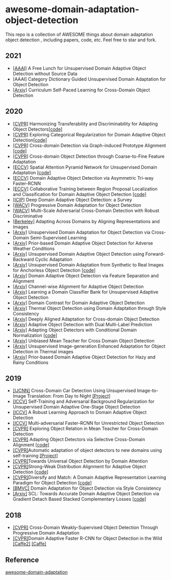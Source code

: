 # awesome-domain-adaptation-object-detection

This repo is a collection of AWESOME things about domain adaptation object detection , including papers, code, etc. Feel free to star and fork.

## 2021

+ [[AAAI]](https://arxiv.org/pdf/2012.05400.pdf) A Free Lunch for Unsupervised Domain Adaptive Object Detection without Source Data
+ [AAAI] Category Dictionary Guided Unsupervised Domain Adaptation for Object Detection
+ [[Arxiv]](https://arxiv.org/abs/1911.06849v1) Curriculum Self-Paced Learning for Cross-Domain Object Detection

## 2020

+ [[CVPR]](https://openaccess.thecvf.com/content_CVPR_2020/papers/Chen_Harmonizing_Transferability_and_Discriminability_for_Adapting_Object_Detectors_CVPR_2020_paper.pdf) Harmonizing Transferability and Discriminability for Adapting Object Detectors[[code]](https://github.com/chaoqichen/HTCN)
+ [[CVPR]](https://openaccess.thecvf.com/content_CVPR_2020/papers/Xu_Exploring_Categorical_Regularization_for_Domain_Adaptive_Object_Detection_CVPR_2020_paper.pdf) Exploring Categorical Regularization for Domain Adaptive Object Detection[[code]](https://github.com/Megvii-Nanjing/CR-DA-DET)
+ [[CVPR]](https://openaccess.thecvf.com/content_CVPR_2020/papers/Xu_Cross-Domain_Detection_via_Graph-Induced_Prototype_Alignment_CVPR_2020_paper.pdf) Cross-domain Detection via Graph-induced Prototype Alignment [[code]](https://github.com/ChrisAllenMing/GPA-detection)
+ [[CVPR]](https://openaccess.thecvf.com/content_CVPR_2020/papers/Zheng_Cross-domain_Object_Detection_through_Coarse-to-Fine_Feature_Adaptation_CVPR_2020_paper.pdf) Cross-domain Object Detection through Coarse-to-Fine Feature Adaptation
+ [[ECCV]](https://www.ecva.net/papers/eccv_2020/papers_ECCV/papers/123580477.pdf) Spatial Attention Pyramid Network for Unsupervised Domain Adaptation [[code]](https://isrc.iscas.ac.cn/gitlab/research/domain-adaption)
+ [[ECCV]](https://www.ecva.net/papers/eccv_2020/papers_ECCV/papers/123690307.pdf) Domain Adaptive Object Detection via Asymmetric Tri-way Faster-RCNN 
+ [[ECCV]](https://www.ecva.net/papers/eccv_2020/papers_ECCV/papers/123630086.pdf) Collaborative Training between Region Proposal Localization and Classification for Domain Adaptive Object Detection [[code]](https://github.com/GanlongZhao/CST_DA_detection)
+ [[ICIP]](https://arxiv.org/abs/2002.06797v1) Deep Domain Adaptive Object Detection: a Survey 
+ [[WACV]](https://arxiv.org/abs/1910.11319) Progressive Domain Adaptation for Object Detection 
+ [[WACV]](https://openaccess.thecvf.com/content_WACV_2020/papers/Pan_Multi-Scale_Adversarial_Cross-Domain_Detection_with_Robust_Discriminative_Learning_WACV_2020_paper.pdf) Multi-Scale Adversarial Cross-Domain Detection with Robust Discriminative
+ [[Berkeley]](https://www2.eecs.berkeley.edu/Pubs/TechRpts/2020/EECS-2020-69.html) Adapting Across Domains by Aligning Representations and Images
+ [[Arxiv]](https://arxiv.org/abs/1911.07158v1) Unsupervised Domain Adaptation for Object Detection via Cross-Domain Semi-Supervised Learning
+ [[Arxiv]](https://arxiv.org/abs/1912.00070v1) Prior-based Domain Adaptive Object Detection for Adverse Weather Conditions
+ [[Arxiv]](https://arxiv.org/abs/2002.00575v1) Unsupervised Domain Adaptive Object Detection using Forward-Backward Cyclic Adaptation
+ [[Arxiv]](https://arxiv.org/pdf/2012.08689.pdf) Unsupervised Domain Adaptation from Synthetic to Real Images for Anchorless Object Detection [[code]](https://github.com/scheckmedia/centernet-uda)
+ [[Arxiv]](https://arxiv.org/pdf/2012.08689.pdf) Domain Adaptive Object Detection via Feature Separation and Alignment
+ [[Arxiv]](https://arxiv.org/pdf/2009.02862.pdf) Channel-wise Alignment for Adaptive Object Detection
+ [[Arxiv]](https://arxiv.org/pdf/2007.02595.pdf) Learning a Domain Classifier Bank for Unsupervised Adaptive Object Detection
+ [[Arxiv]](https://arxiv.org/pdf/2006.14863.pdf) Domain Contrast for Domain Adaptive Object Detection
+ [[Arxiv]](https://arxiv.org/pdf/2006.00821.pdf) Thermal Object Detection using Domain Adaptation through Style Consistency
+ [[Arxiv]](https://arxiv.org/pdf/2004.02093.pdf) Deeply Aligned Adaptation for Cross-domain Object Detection
+ [[Arxiv]](https://arxiv.org/pdf/2003.12943.pdf) Adaptive Object Detection with Dual Multi-Label Prediction
+ [[Arxiv]](https://arxiv.org/pdf/2003.07071.pdf) Adapting Object Detectors with Conditional Domain Normalization [[code]](https://github.com/psu1/CDN)
+ [[Arxiv]](https://arxiv.org/pdf/2003.00707.pdf) Unbiased Mean Teacher for Cross Domain Object Detection
+ [[Arxiv]](https://arxiv.org/ftp/arxiv/papers/2002/2002.06770.pdf) Unsupervised Image-generation Enhanced Adaptation for Object Detection in Thermal images
+ [[Arxiv]](https://arxiv.org/pdf/1912.00070.pdf) Prior-based Domain Adaptive Object Detection for Hazy and Rainy Conditions

## 2019

- [[IJCNN]](https://ieeexplore.ieee.org/document/8852008) Cross-Domain Car Detection Using Unsupervised Image-to-Image Translation: From Day to Night [[Project]](https://github.com/viniciusarruda/cross-domain-car-detection)
- [[ICCV]](https://arxiv.org/abs/1909.00597v1) Self-Training and Adversarial Background Regularization for Unsupervised Domain Adaptive One-Stage Object Detection 
- [[ICCV]](http://openaccess.thecvf.com/content_ICCV_2019/papers/Khodabandeh_A_Robust_Learning_Approach_to_Domain_Adaptive_Object_Detection_ICCV_2019_paper.pdf) A Robust Learning Approach to Domain Adaptive Object Detection
- [[ICCV]](https://arxiv.org/abs/1907.10343) Multi-adversarial Faster-RCNN for Unrestricted Object Detection 
- [[CVPR]](http://openaccess.thecvf.com/content_CVPR_2019/papers/Cai_Exploring_Object_Relation_in_Mean_Teacher_for_Cross-Domain_Detection_CVPR_2019_paper.pdf) Exploring Object Relation in Mean Teacher for Cross-Domain Detection 
- [[CVPR]](http://openaccess.thecvf.com/content_CVPR_2019/papers/Zhu_Adapting_Object_Detectors_via_Selective_Cross-Domain_Alignment_CVPR_2019_paper.pdf) Adapting Object Detectors via Selective Cross-Domain Alignment [[code]](https://github.com/xinge008/SCDA)
- [[CVPR]](http://openaccess.thecvf.com/content_CVPR_2019/papers/RoyChowdhury_Automatic_Adaptation_of_Object_Detectors_to_New_Domains_Using_Self-Training_CVPR_2019_paper.pdf)Automatic adaptation of object detectors to new domains using self-training [[Project]](http://vis-www.cs.umass.edu/unsupVideo/)
- [[CVPR]](http://openaccess.thecvf.com/content_CVPR_2019/papers/Wang_Towards_Universal_Object_Detection_by_Domain_Attention_CVPR_2019_paper.pdf)Towards Universal Object Detection by Domain Attention
- [[CVPR]](http://openaccess.thecvf.com/content_CVPR_2019/papers/Saito_Strong-Weak_Distribution_Alignment_for_Adaptive_Object_Detection_CVPR_2019_paper.pdf)Strong-Weak Distribution Alignment for Adaptive Object Detection  [[code]](https://github.com/VisionLearningGroup/DA_Detection)
- [[CVPR]](http://openaccess.thecvf.com/content_CVPR_2019/papers/Kim_Diversify_and_Match_A_Domain_Adaptive_Representation_Learning_Paradigm_for_CVPR_2019_paper.pdf)Diversify and Match: A Domain Adaptive Representation Learning Paradigm for Object Detection  [[code]](https://github.com/TKKim93/DivMatch)
- [[BMVC]](https://arxiv.org/abs/1911.10033) Domain Adaptation for Object Detection via Style Consistency
- [[Arxiv]](https://arxiv.org/abs/1911.02559v1) SCL: Towards Accurate Domain Adaptive Object Detection via Gradient Detach Based Stacked Complementary Losses [[code]](https://github.com/harsh-99/SCL)

## 2018

- [[CVPR]](https://arxiv.org/abs/1803.11365) Cross-Domain Weakly-Supervised Object Detection Through Progressive Domain Adaptation
- [[CVPR]](http://openaccess.thecvf.com/content_cvpr_2018/papers/Chen_Domain_Adaptive_Faster_CVPR_2018_paper.pdf)Domain Adaptive Faster R-CNN for Object Detection in the Wild [[Caffe2]](https://github.com/krumo/Detectron-DA-Faster-RCNN) [[Caffe]](https://github.com/yuhuayc/da-faster-rcnn)

## Reference

[awesome-domain-adaptation](https://github.com/zhaoxin94/awesome-domain-adaptation)